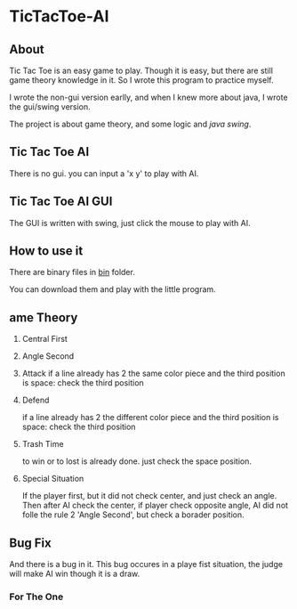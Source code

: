 TicTacToe-AI
===

## About
Tic Tac Toe is an easy game to play. Though it is easy, but there are still game theory knowledge in it. So I wrote this program to practice myself.

I wrote the non-gui version earlly, and when I knew more about java, I wrote the gui/swing version.

The project is about game theory, and some logic and *java swing*.

## Tic Tac Toe AI

There is no gui. you can input a 'x y' to play with AI.


## Tic Tac Toe AI GUI

The GUI is written with swing, just click the mouse to play with AI.

## How to use it
There are binary files in [bin](/bin) folder.

You can download them and play with the little program.

## ame Theory

1. Central First

2. Angle Second

3. Attack
	if a line already has 2 the same color piece and the third position is space: 
		check the third position
		
4. Defend

	if a line already has 2 the different color piece and the third position is space: 
		check the third position
		
5. Trash Time

	to win or to lost is already done. just check the space position.
	
6. Special Situation

	If the player first, but it did not check center, and just check an angle.
	Then after AI check the center, if player check opposite angle,
	AI did not folle the rule 2 'Angle Second', but check a borader position.

## Bug Fix

And there is a bug in it. This bug occures in a playe fist situation, the judge will make AI win though it is a draw.


### For The One 
